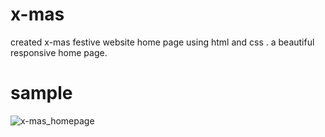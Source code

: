 # x-mas
created x-mas festive website home page using html and css . a beautiful responsive home page.

# sample

![x-mas_homepage](https://github.com/user-attachments/assets/c5637bed-6f77-4279-a8d8-b6c33e9b5089)
